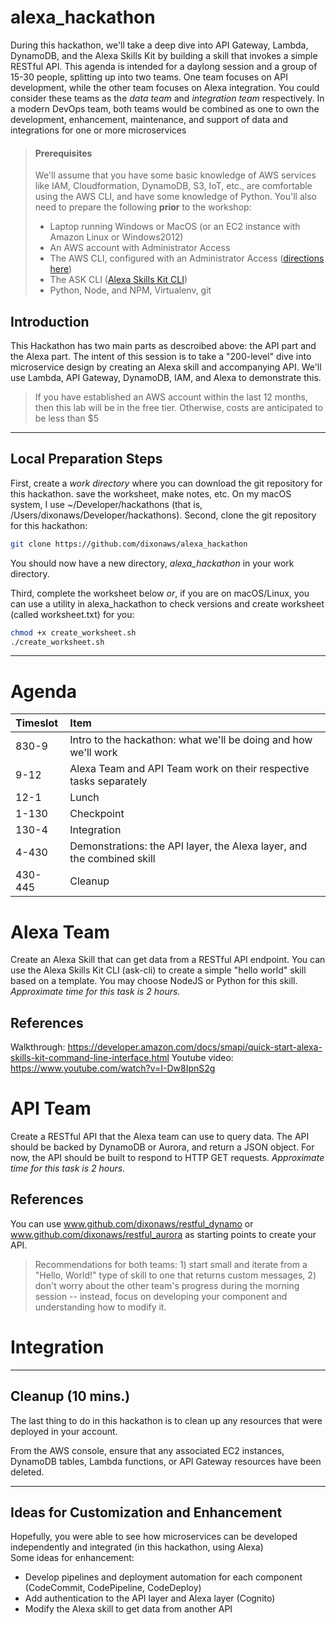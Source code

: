 # alexa_hackathon
During this hackathon, we'll take a deep dive into API Gateway, Lambda, DynamoDB, 
and the Alexa Skills Kit by building a skill that invokes a simple RESTful API. This agenda
is intended for a daylong session and a group of 15-30 people, splitting up into two teams. One
team focuses on API development, while the other team focuses on Alexa integration. You could consider
these teams as the *data team* and *integration team* respectively. In a modern DevOps team, both
teams would be combined as one to own the development, enhancement, maintenance, and support of
data and integrations for one or more microservices

> #### Prerequisites
>We'll assume that you have some basic knowledge of AWS 
services like IAM, Cloudformation, DynamoDB, S3, IoT, etc., 
are comfortable using the AWS CLI, and have some knowledge 
of Python. You'll also need to prepare the following <b>prior</b> 
to the workshop: 
>* Laptop running Windows or MacOS (or an EC2 instance with Amazon Linux or Windows2012)
>* An AWS account with Administrator Access
>* The AWS CLI, configured with an Administrator Access ([directions here](https://docs.aws.amazon.com/cli/latest/userguide/installing.html))
>* The ASK CLI ([Alexa Skills Kit CLI](https://developer.amazon.com/docs/smapi/quick-start-alexa-skills-kit-command-line-interface.html#step-1-prerequisites-for-using-ask-cli))
>* Python, Node, and NPM, Virtualenv, git

## Introduction
This Hackathon has two main parts as descroibed above: the API part and the Alexa part. The intent 
of this session is to take a "200-level" dive into microservice design by creating
an Alexa skill and accompanying API. We'll use Lambda, API Gateway, DynamoDB, 
IAM, and Alexa to demonstrate this. 

> If you have established an AWS account within the last 12 months, then this lab will be in the free tier. Otherwise, costs are anticipated to be less than $5

---

## Local Preparation Steps
First, create a *work directory* where you can download the git repository for this hackathon.
save the worksheet, make notes, etc. On my macOS system, I use ~/Developer/hackathons (that is, /Users/dixonaws/Developer/hackathons). 
Second, clone the git repository for this hackathon:
```bash
git clone https://github.com/dixonaws/alexa_hackathon
```

You should now have a new directory, *alexa_hackathon* in your work directory.

Third, complete the worksheet below *or*, if you are on macOS/Linux, you can use a utility in alexa_hackathon to
check versions and create worksheet (called worksheet.txt) for you:
```bash
chmod +x create_worksheet.sh
./create_worksheet.sh
```

---

# Agenda
| Timeslot | Item |
|:---|:---|
|830-9|Intro to the hackathon: what we'll be doing and how we'll work|
|9-12 |Alexa Team and API Team work on their respective tasks separately|
|12-1 |Lunch|
|1-130 |Checkpoint|
|130-4 |Integration|
|4-430 |Demonstrations: the API layer, the Alexa layer, and the combined skill|
|430-445 |Cleanup|

# Alexa Team
Create an Alexa Skill that can get data from a RESTful API endpoint. You can use the Alexa Skills Kit CLI (ask-cli)
to create a simple "hello world" skill based on a template. You may choose NodeJS or Python for this skill.
*Approximate time for this task is 2 hours.*

## References
Walkthrough: https://developer.amazon.com/docs/smapi/quick-start-alexa-skills-kit-command-line-interface.html
Youtube video: https://www.youtube.com/watch?v=I-Dw8IpnS2g

# API Team
Create a RESTful API that the Alexa team can use to query data. The API should be backed
by DynamoDB or Aurora, and return a JSON object. For now, the API should be built to respond to HTTP GET requests. 
*Approximate time for this task is 2 hours.*

## References
You can use www.github.com/dixonaws/restful_dynamo or www.github.com/dixonaws/restful_aurora as starting points 
to create your API. 

> Recommendations for both teams: 1) start small and iterate from a "Hello, World!" type of skill to one 
that returns custom messages, 2) don't worry about the other team's progress during the 
morning session -- instead, focus on developing your component and understanding how to modify it.

# Integration


---


## Cleanup (10 mins.)
The last thing to do in this hackathon is to clean up any resources that were deployed in your account. 


From the AWS console, ensure that any associated EC2 instances, DynamoDB tables, Lambda functions, or API Gateway resources have
been deleted.


---

## Ideas for Customization and Enhancement
Hopefully, you were able to see how microservices can be developed independently
and integrated (in this hackathon, using Alexa)<br>
Some ideas for enhancement:
* Develop pipelines and deployment automation for each component (CodeCommit, CodePipeline, CodeDeploy)
* Add authentication to the API layer and Alexa layer (Cognito)
* Modify the Alexa skill to get data from another API

